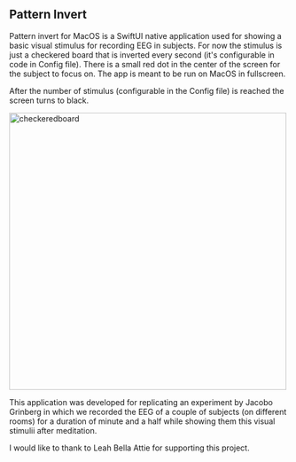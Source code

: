 ## Pattern Invert

Pattern invert for MacOS is a SwiftUI native application used for showing a basic visual stimulus for recording EEG in subjects.
For now the stimulus is just a checkered board that is inverted every second (it's configurable in code in Config file). 
There is a small red dot in the center of the screen for the subject to focus on. The app is meant to be run on MacOS in fullscreen.

After the number of stimulus (configurable in the Config file) is reached the screen turns to black.

<img width="500" alt="checkeredboard" src="https://github.com/soulfistication/pattern-invert-macos/assets/367646/6e165bae-e8f4-4dcf-bcf5-a9fb997f7ad8">

This application was developed for replicating an experiment by Jacobo Grinberg in which we recorded the EEG of a couple of subjects (on different rooms) for a duration
of minute and a half while showing them this visual stimulii after meditation.

I would like to thank to Leah Bella Attie for supporting this project.
